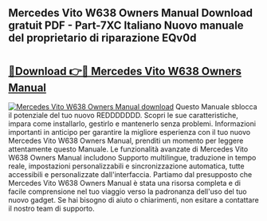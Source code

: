 ## Mercedes Vito W638 Owners Manual Download gratuit PDF - Part-7XC Italiano Nuovo manuale del proprietario di riparazione EQv0d

# <h2><a href="http://dfaod2.blite.top/?on=Mercedes+Vito+W638+Owners+Manual">🔗Download 👉🔴 Mercedes Vito W638 Owners Manual</a></h2>

[![Mercedes Vito W638 Owners Manual download](https://i.imgur.com/lujVjoI.png)](http://dfaod2.blite.top/?on=Mercedes+Vito+W638+Owners+Manual)
Questo Manuale sblocca il potenziale del tuo nuovo REDDDDDDD. Scopri le sue caratteristiche, impara come installarlo, gestirlo e mantenerlo senza problemi. Informazioni importanti in anticipo per garantire la migliore esperienza con il tuo nuovo Mercedes Vito W638 Owners Manual, prenditi un momento per leggere attentamente questo Manuale. Le funzionalità avanzate di Mercedes Vito W638 Owners Manual includono Supporto multilingue, traduzione in tempo reale, impostazioni personalizzabili e sincronizzazione automatica, tutte accessibili e personalizzate dall'interfaccia. Partiamo dal presupposto che Mercedes Vito W638 Owners Manual è stata una risorsa completa e di facile comprensione nel tuo viaggio verso la padronanza dell'uso del tuo nuovo gadget. Se hai bisogno di aiuto o chiarimenti, non esitare a contattare il nostro team di supporto.
